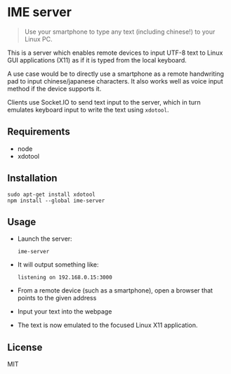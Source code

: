 # IME server

> Use your smartphone to type any text (including chinese!) to your Linux PC.

This is a server which enables remote devices to input UTF-8 text to Linux GUI applications (X11) as if it is typed from the local keyboard.

A use case would be to directly use a smartphone as a remote handwriting pad to input chinese/japanese characters. It also works well as voice input method if the device supports it.

Clients use Socket.IO to send text input to the server, which in turn emulates keyboard input to write the text using `xdotool`.

## Requirements

* node
* xdotool

## Installation

    sudo apt-get install xdotool
    npm install --global ime-server

## Usage

* Launch the server:

    `ime-server`

* It will output something like:

    `listening on 192.168.0.15:3000`

* From a remote device (such as a smartphone), open a browser that points to the given address
* Input your text into the webpage
* The text is now emulated to the focused Linux X11 application.

## License

MIT
